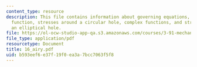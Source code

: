 ```yaml
---
content_type: resource
description: This file contains information about governing equations, the airy stress
  function, stresses around a circular hole, complex functions, and stresses around
  an elliptical hole.
file: https://ol-ocw-studio-app-qa.s3.amazonaws.com/courses/3-91-mechanical-behavior-of-plastics-spring-2007/b593eef6e37f19f0ea3a7bcc7063f5f8_16_airy.pdf
file_type: application/pdf
resourcetype: Document
title: 16_airy.pdf
uid: b593eef6-e37f-19f0-ea3a-7bcc7063f5f8
---
```


